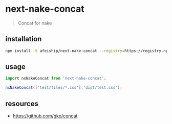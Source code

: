 # next-nake-concat
> Concat for nake

## installation
```bash
npm install -S afeiship/next-nake-concat --registry=https://registry.npm.taobao.org
```

## usage
```js
import nxNakeConcat from 'next-nake-concat';

nxNakeConcat(['test/files/*.css'],'dist/test.css');
```

## resources
- https://github.com/gko/concat
